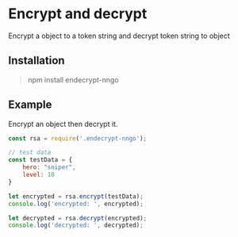 # Encrypt and decrypt
Encrypt a object to a token string and decrypt token string to object

## Installation
> npm install endecrypt-nngo

## Example
Encrypt an object then decrypt it.

```javascript
const rsa = require('.endecrypt-nngo');

// test data
const testData = {
    hero: "sniper",
    level: 10
}

let encrypted = rsa.encrypt(testData);
console.log('encrypted: ', encrypted);

let decrypted = rsa.decrypt(encrypted);
console.log('decrypted: ', decrypted);
```



